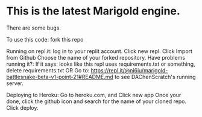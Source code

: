 # This is the latest Marigold engine.
There are some bugs.

To use this code: fork this repo

Running on repl.it: log in to your replit account.
Click new repl.
Click Import from Github
Choose the name of your forked repository.
Have problems running it?: 
If it says: looks like this repl uses requirements.txt or something, delete requirements.txt
OR Go to: https://repl.it/@ni6iu/marigold-battlesnake-beta-v1-point-21#README.md to see DAChenScratch's running server.

Deploying to Heroku: 
Go to heroku.com, and Click new app
Once your done, click the github icon and search for the name of your cloned repo.
Click deploy.